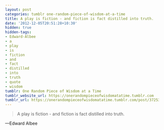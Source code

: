 ```yaml
---
layout: post
categories: tumblr one-random-piece-of-wisdom-at-a-time
title: A play is fiction - and fiction is fact distilled into truth.
date: '2012-12-05T20:51:28+10:30'
hidden: true
hidden-tags:
- Edward-Albee
- a
- play
- is
- fiction
- and
- fact
- distilled
- into
- truth
- quote
- wisdom
tumblr: One Random Piece of Wisdom at a Time
tumblr_website_url: https://onerandompieceofwisdomatatime.tumblr.com
tumblr_url: https://onerandompieceofwisdomatatime.tumblr.com/post/37253783697/a-play-is-fiction-and-fiction-is-fact-distilled
---
```

> A play is fiction - and fiction is fact distilled into truth.

—Edward Albee
